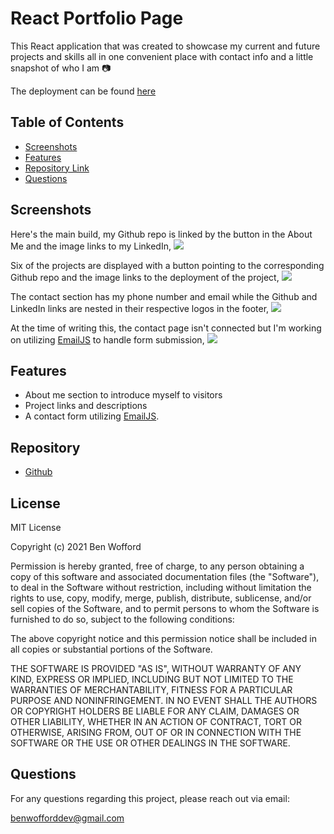 # React Portfolio Page

This React application that was created to showcase my current and future projects and skills all in one convenient place with contact info and a little snapshot of who I am 📷

The deployment can be found [here](https://benwofford.github.io/react-portfolio/)

## Table of Contents

- [Screenshots ](#Screenshots)
- [Features](#Features)
- [Repository Link](#Repository)
- [Questions](#Questions)

## Screenshots

Here's the main build, my Github repo is linked by the button in the About Me and the image links to my LinkedIn,
<img src="src/components/images/main-build.png" />

Six of the projects are displayed with a button pointing to the corresponding Github repo and the image links to the deployment of the project,
<img src="src/components/images/projects.png" />

The contact section has my phone number and email while the Github and LinkedIn links are nested in their respective logos in the footer,
<img src="src/components/images/contact-section.png" />

At the time of writing this, the contact page isn't connected but I'm working on utilizing [EmailJS](https://www.emailjs.com/) to handle form submission,
<img src="src/components/images/contact-page.png" />

## Features

- About me section to introduce myself to visitors
- Project links and descriptions
- A contact form utilizing [EmailJS](https://www.emailjs.com/).

## Repository

- [Github](https://github.com/benwofford/react-portfolio)

## License

MIT License

Copyright (c) 2021 Ben Wofford

Permission is hereby granted, free of charge, to any person obtaining a copy
of this software and associated documentation files (the "Software"), to deal
in the Software without restriction, including without limitation the rights
to use, copy, modify, merge, publish, distribute, sublicense, and/or sell
copies of the Software, and to permit persons to whom the Software is
furnished to do so, subject to the following conditions:

The above copyright notice and this permission notice shall be included in all
copies or substantial portions of the Software.

THE SOFTWARE IS PROVIDED "AS IS", WITHOUT WARRANTY OF ANY KIND, EXPRESS OR
IMPLIED, INCLUDING BUT NOT LIMITED TO THE WARRANTIES OF MERCHANTABILITY,
FITNESS FOR A PARTICULAR PURPOSE AND NONINFRINGEMENT. IN NO EVENT SHALL THE
AUTHORS OR COPYRIGHT HOLDERS BE LIABLE FOR ANY CLAIM, DAMAGES OR OTHER
LIABILITY, WHETHER IN AN ACTION OF CONTRACT, TORT OR OTHERWISE, ARISING FROM,
OUT OF OR IN CONNECTION WITH THE SOFTWARE OR THE USE OR OTHER DEALINGS IN THE
SOFTWARE.

## Questions

For any questions regarding this project, please reach out via email:

benwofforddev@gmail.com
